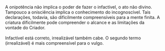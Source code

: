 ﻿A onipotência não implica o poder de fazer o infactível, o ato não divino. Tampouco a onisciência implica o conhecimento do incognoscível. Tais declarações, todavia, são dificilmente compreensíveis para a mente finita. A criatura dificilmente pode compreender o alcance e as limitações da vontade do Criador.<BR><BR>Infactível está correto, irrealizável também cabe. O segundo termo (irrealizável) é mais compreensível para o vulgo.